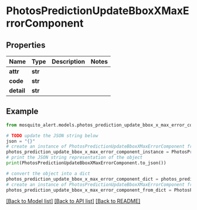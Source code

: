# PhotosPredictionUpdateBboxXMaxErrorComponent


## Properties

Name | Type | Description | Notes
------------ | ------------- | ------------- | -------------
**attr** | **str** |  | 
**code** | **str** |  | 
**detail** | **str** |  | 

## Example

```python
from mosquito_alert.models.photos_prediction_update_bbox_x_max_error_component import PhotosPredictionUpdateBboxXMaxErrorComponent

# TODO update the JSON string below
json = "{}"
# create an instance of PhotosPredictionUpdateBboxXMaxErrorComponent from a JSON string
photos_prediction_update_bbox_x_max_error_component_instance = PhotosPredictionUpdateBboxXMaxErrorComponent.from_json(json)
# print the JSON string representation of the object
print(PhotosPredictionUpdateBboxXMaxErrorComponent.to_json())

# convert the object into a dict
photos_prediction_update_bbox_x_max_error_component_dict = photos_prediction_update_bbox_x_max_error_component_instance.to_dict()
# create an instance of PhotosPredictionUpdateBboxXMaxErrorComponent from a dict
photos_prediction_update_bbox_x_max_error_component_from_dict = PhotosPredictionUpdateBboxXMaxErrorComponent.from_dict(photos_prediction_update_bbox_x_max_error_component_dict)
```
[[Back to Model list]](../README.md#documentation-for-models) [[Back to API list]](../README.md#documentation-for-api-endpoints) [[Back to README]](../README.md)


